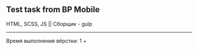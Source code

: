 Test task from BP Mobile
--------------------------------------
HTML, SCSS, JS || 
Сборщик - gulp  

--------------------------------------

Время выполнения вёрстки: 1 + 




